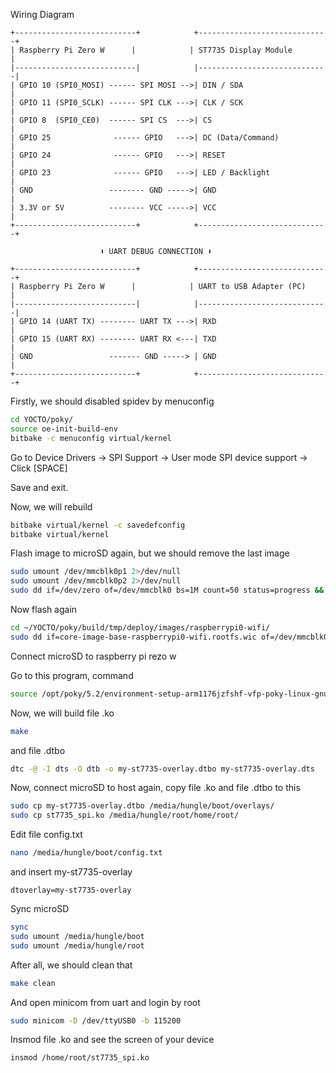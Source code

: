 Wiring Diagram
```text
+---------------------------+            +-----------------------------+
| Raspberry Pi Zero W      |            | ST7735 Display Module       |
|---------------------------|            |-----------------------------|
| GPIO 10 (SPI0_MOSI) ------ SPI MOSI -->| DIN / SDA                   |
| GPIO 11 (SPI0_SCLK) ------ SPI CLK --->| CLK / SCK                   |
| GPIO 8  (SPI0_CE0)  ------ SPI CS  --->| CS                          |
| GPIO 25              ------ GPIO   --->| DC (Data/Command)           |
| GPIO 24              ------ GPIO   --->| RESET                       |
| GPIO 23              ------ GPIO   --->| LED / Backlight             |
| GND                 -------- GND ----->| GND                         |
| 3.3V or 5V          -------- VCC ----->| VCC                         |
+---------------------------+            +-----------------------------+

                    ⬇️ UART DEBUG CONNECTION ⬇️

+---------------------------+            +-----------------------------+
| Raspberry Pi Zero W      |            | UART to USB Adapter (PC)    |
|---------------------------|            |-----------------------------|
| GPIO 14 (UART TX) -------- UART TX --->| RXD                         |
| GPIO 15 (UART RX) -------- UART RX <---| TXD                         |
| GND                 ------- GND -----> | GND                         |
+---------------------------+            +-----------------------------+
```


Firstly, we should disabled spidev by menuconfig
```bash
cd YOCTO/poky/
source oe-init-build-env
bitbake -c menuconfig virtual/kernel
```
Go to Device Drivers -> SPI Support -> User mode SPI device support -> Click [SPACE]

Save and exit.

Now, we will rebuild
```bash
bitbake virtual/kernel -c savedefconfig
bitbake virtual/kernel
```

Flash image to microSD again, but we should remove the last image
```bash
sudo umount /dev/mmcblk0p1 2>/dev/null
sudo umount /dev/mmcblk0p2 2>/dev/null
sudo dd if=/dev/zero of=/dev/mmcblk0 bs=1M count=50 status=progress && sync
```
Now flash again
```bash
cd ~/YOCTO/poky/build/tmp/deploy/images/raspberrypi0-wifi/
sudo dd if=core-image-base-raspberrypi0-wifi.rootfs.wic of=/dev/mmcblk0 bs=4M status=progress && sync
```
Connect microSD to raspberry pi rezo w

Go to this program, command
```bash
source /opt/poky/5.2/environment-setup-arm1176jzfshf-vfp-poky-linux-gnueabi
```
Now, we will build file .ko 
```bash
make
```
and file .dtbo
```bash
dtc -@ -I dts -O dtb -o my-st7735-overlay.dtbo my-st7735-overlay.dts
```
Now, connect microSD to host again, copy file .ko and file .dtbo to this
```bash
sudo cp my-st7735-overlay.dtbo /media/hungle/boot/overlays/
sudo cp st7735_spi.ko /media/hungle/root/home/root/
```
Edit file config.txt 
```bash
nano /media/hungle/boot/config.txt
```
and insert my-st7735-overlay
```text
dtoverlay=my-st7735-overlay
```
Sync microSD
```bash
sync
sudo umount /media/hungle/boot
sudo umount /media/hungle/root
```
After all, we should clean that
```bash
make clean
```

And open minicom from uart and login by root
```bash
sudo minicom -D /dev/ttyUSB0 -b 115200
```
Insmod file .ko and see the screen of your device
```bash
insmod /home/root/st7735_spi.ko
```
